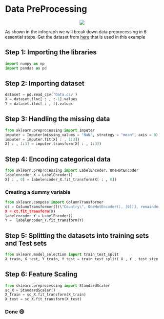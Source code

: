 # Data PreProcessing

<p align="center">
  <img src="https://github.com/Avik-Jain/100-Days-Of-ML-Code/raw/master/Info-graphs/Day%201.jpg">
</p>

As shown in the infograph we will break down data preprocessing in 6 essential steps.
Get the dataset from [here](https://github.com/Avik-Jain/100-Days-Of-ML-Code/tree/master/datasets) that is used in this example

## Step 1: Importing the libraries

```Python
import numpy as np
import pandas as pd
```

## Step 2: Importing dataset

```python
dataset = pd.read_csv('Data.csv')
X = dataset.iloc[ : , :-1].values
Y = dataset.iloc[ : , 3].values
```

## Step 3: Handling the missing data

```python
from sklearn.preprocessing import Imputer
imputer = Imputer(missing_values = "NaN", strategy = "mean", axis = 0)
imputer = imputer.fit(X[ : , 1:3])
X[ : , 1:3] = imputer.transform(X[ : , 1:3])
```

## Step 4: Encoding categorical data

```python
from sklearn.preprocessing import LabelEncoder, OneHotEncoder
labelencoder_X = LabelEncoder()
X[ : , 0] = labelencoder_X.fit_transform(X[ : , 0])
```

### Creating a dummy variable

```python
from sklearn.compose import ColumnTransformer
ct = ColumnTransformer([(\"Country\", OneHotEncoder(), [0])], remainder = 'passthrough')
X = ct.fit_transform(X)
labelencoder_Y = LabelEncoder()
Y =  labelencoder_Y.fit_transform(Y)
```

## Step 5: Splitting the datasets into training sets and Test sets

```python
from sklearn.model_selection import train_test_split
X_train, X_test, Y_train, Y_test = train_test_split( X , Y , test_size = 0.2, random_state = 0)
```

## Step 6: Feature Scaling

```python
from sklearn.preprocessing import StandardScaler
sc_X = StandardScaler()
X_train = sc_X.fit_transform(X_train)
X_test = sc_X.fit_transform(X_test)
```

### Done :smile:
